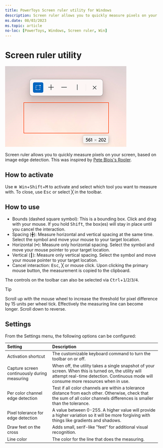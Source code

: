 ```yaml
---
title: PowerToys Screen ruler utility for Windows
description: Screen ruler allows you to quickly measure pixels on your screen based on image edge detection.
ms.date: 08/03/2023
ms.topic: article
no-loc: [PowerToys, Windows, Screen ruler, Win]
---
```


# Screen ruler utility

![Screen ruler utility](../images/pt-screen-ruler.png)

Screen ruler allows you to quickly measure pixels on your screen, based on image edge detection. This was inspired by [Pete Blois's Rooler](https://github.com/peteblois/rooler).

## How to activate

Use <kbd>⊞ Win</kbd>+<kbd>Shift</kbd>+<kbd>M</kbd> to activate and select which tool you want to measure with. To close, use <kbd>Esc</kbd> or select &#9587; in the toolbar.

## How to use

- Bounds (dashed square symbol): This is a bounding box. Click and drag with your mouse. If you hold <kbd>Shift</kbd>, the box(es) will stay in place until you cancel the interaction.
- Spacing (&#9547;): Measure horizontal and vertical spacing at the same time. Select the symbol and move your mouse to your target location.
- Horizontal (&#9473;): Measure only horizontal spacing. Select the symbol and move your mouse pointer to your target location.
- Vertical (&#9475;): Measure only vertical spacing. Select the symbol and move your mouse pointer to your target location.
- Cancel interaction: <kbd>Esc</kbd>, &#9587; or mouse click. Upon clicking the primary mouse button, the measurement is copied to the clipboard.

The controls on the toolbar can also be selected via <kbd>Ctrl</kbd>+<kbd>1</kbd>/<kbd>2</kbd>/<kbd>3</kbd>/<kbd>4</kbd>.

> [!TIP]
> Scroll up with the mouse wheel to increase the threshold for pixel difference by 15 units per wheel tick. Effectively the measuring line can become longer. Scroll down to reverse.

## Settings

From the Settings menu, the following options can be configured:

| Setting | Description |
| :--- | :--- |
| Activation shortcut | The customizable keyboard command to turn the toolbar on or off. |
| Capture screen continuously during measuring | When off, the utility takes a single snapshot of your screen. When this is turned on, the utility will attempt real-time detection. Continuous mode will consume more resources when in use. |
| Per color channel edge detection | Test if all color channels are within a tolerance distance from each other. Otherwise, check that the sum of all color channels differences is smaller than the tolerance. |
| Pixel tolerance for edge detection | A value between 0-255. A higher value will provide a higher variation so it will be more forgiving with things like gradients and shadows. |
| Draw feet on the cross | Adds small, serif-like "feet" for additional visual recognition. |
| Line color | The color for the line that does the measuring. |
